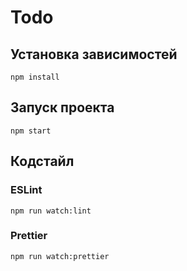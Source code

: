 # Todo

## Установка зависимостей
`npm install`


## Запуск проекта
`npm start`

## Кодстайл
### ESLint
`npm run watch:lint`

### Prettier
`npm run watch:prettier`
